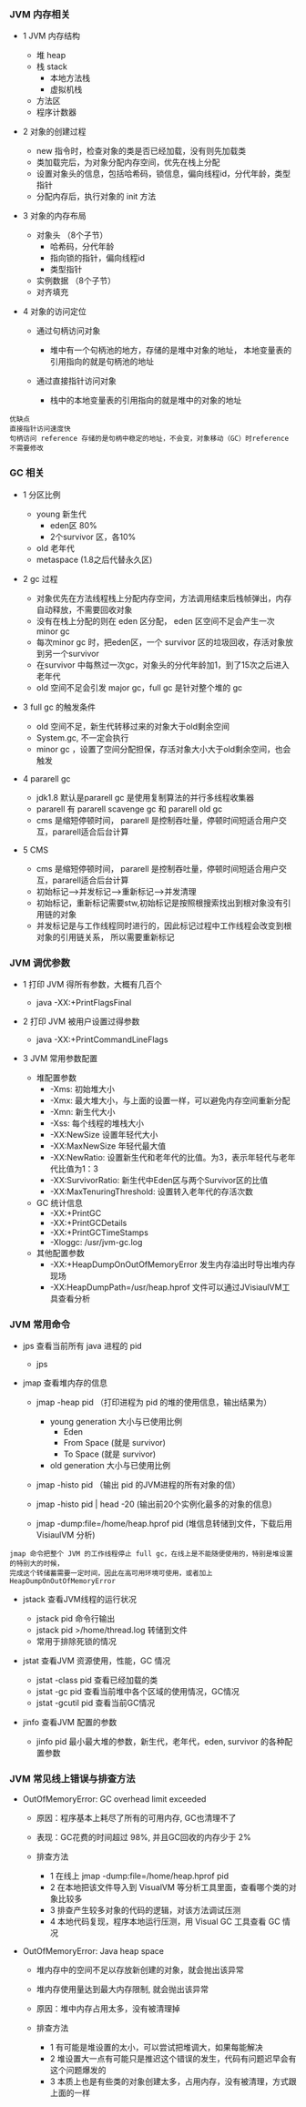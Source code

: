 ### JVM 内存相关
- 1 JVM 内存结构
    - 堆 heap
    - 栈 stack
        * 本地方法栈
        * 虚拟机栈
    - 方法区
    - 程序计数器

- 2 对象的创建过程
    - new 指令时，检查对象的类是否已经加载，没有则先加载类
    - 类加载完后，为对象分配内存空间，优先在栈上分配
    - 设置对象头的信息，包括哈希码，锁信息，偏向线程id，分代年龄，类型指针
    - 分配内存后，执行对象的 init 方法

- 3 对象的内存布局
    - 对象头 （8个子节）
        * 哈希码，分代年龄
        * 指向锁的指针，偏向线程id
        * 类型指针
    - 实例数据 （8个子节）
    - 对齐填充

- 4 对象的访问定位
    - 通过句柄访问对象
        * 堆中有一个句柄池的地方，存储的是堆中对象的地址，
        本地变量表的引用指向的就是句柄池的地址
        
    - 通过直接指针访问对象
        * 栈中的本地变量表的引用指向的就是堆中的对象的地址

```
优缺点
直接指针访问速度快
句柄访问 reference 存储的是句柄中稳定的地址，不会变，对象移动（GC）时reference 不需要修改
```

### GC 相关

- 1 分区比例
    - young 新生代
        - eden区 80%
        - 2个survivor 区，各10%
    - old 老年代
    - metaspace (1.8之后代替永久区)

- 2 gc 过程

    - 对象优先在方法线程栈上分配内存空间，方法调用结束后栈帧弹出，内存自动释放，不需要回收对象
    - 没有在栈上分配的则在 eden 区分配， eden 区空间不足会产生一次 minor gc
    - 每次minor gc 时，把eden区，一个 survivor 区的垃圾回收，存活对象放到另一个survivor
    - 在survivor 中每熬过一次gc，对象头的分代年龄加1，到了15次之后进入老年代
    - old 空间不足会引发 major gc，full gc 是针对整个堆的 gc
    
    
- 3 full gc 的触发条件

    - old 空间不足，新生代转移过来的对象大于old剩余空间
    - System.gc, 不一定会执行
    - minor gc ，设置了空间分配担保，存活对象大小大于old剩余空间，也会触发

- 4 pararell gc

    - jdk1.8 默认是pararell gc 是使用复制算法的并行多线程收集器
    - pararell 有 pararell scavenge gc 和 pararell old gc
    - cms 是缩短停顿时间， pararell 是控制吞吐量，停顿时间短适合用户交互，pararell适合后台计算
    
- 5 CMS
    - cms 是缩短停顿时间， pararell 是控制吞吐量，停顿时间短适合用户交互，pararell适合后台计算
    - 初始标记-->并发标记-->重新标记-->并发清理
    - 初始标记，重新标记需要stw,初始标记是按照根搜索找出到根对象没有引用链的对象
    - 并发标记是与工作线程同时进行的，因此标记过程中工作线程会改变到根对象的引用链关系，
      所以需要重新标记

### JVM 调优参数

- 1 打印 JVM 得所有参数，大概有几百个
    - java -XX:+PrintFlagsFinal
    
- 2 打印 JVM 被用户设置过得参数
    - java -XX:+PrintCommandLineFlags
    
- 3 JVM 常用参数配置
    - 堆配置参数
        * -Xms: 初始堆大小
        * -Xmx: 最大堆大小，与上面的设置一样，可以避免内存空间重新分配
        * -Xmn: 新生代大小
        * -Xss: 每个线程的堆栈大小
        * -XX:NewSize 设置年轻代大小
        * -XX:MaxNewSize 年轻代最大值
        * -XX:NewRatio: 设置新生代和老年代的比值。为3，表示年轻代与老年代比值为1：3
        * -XX:SurvivorRatio: 新生代中Eden区与两个Survivor区的比值
        * -XX:MaxTenuringThreshold: 设置转入老年代的存活次数
    - GC 统计信息
        * -XX:+PrintGC
        * -XX:+PrintGCDetails
        * -XX:+PrintGCTimeStamps
        * -Xloggc: /usr/jvm-gc.log
    - 其他配置参数
        * -XX:+HeapDumpOnOutOfMemoryError 发生内存溢出时导出堆内存现场
        * -XX:HeapDumpPath=/usr/heap.hprof 文件可以通过JVisiaulVM工具查看分析

### JVM 常用命令
- jps 查看当前所有 java 进程的 pid
    - jps

- jmap  查看堆内存的信息
    - jmap -heap pid （打印进程为 pid 的堆的使用信息，输出结果为）
        * young generation 大小与已使用比例
            * Eden
            * From Space (就是 survivor)
            * To Space (就是 survivor)
        * old generation 大小与已使用比例
        
    - jmap -histo pid  （输出 pid 的JVM进程的所有对象的信）
    - jmap -histo pid | head -20  (输出前20个实例化最多的对象的信息)
    - jmap -dump:file=/home/heap.hprof pid (堆信息转储到文件，下载后用 VisiaulVM 分析)
    
```
jmap 命令把整个 JVM 的工作线程停止 full gc，在线上是不能随便使用的，特别是堆设置的特别大的时候，
完成这个转储蓄需要一定时间，因此在高可用环境可使用，或者加上 HeapDumpOnOutOfMemoryError
```
    
- jstack 查看JVM线程的运行状况
    - jstack pid  命令行输出
    - jstack pid >/home/thread.log  转储到文件
    - 常用于排除死锁的情况
    
- jstat 查看JVM 资源使用，性能，GC 情况
    - jstat -class pid 查看已经加载的类
    - jstat -gc pid  查看当前堆中各个区域的使用情况，GC情况
    - jstat -gcutil pid  查看当前GC情况

- jinfo  查看JVM 配置的参数
    - jinfo pid 最小最大堆的参数，新生代，老年代，eden, survivor 的各种配置参数


### JVM 常见线上错误与排查方法

- OutOfMemoryError: GC overhead limit exceeded
    * 原因：程序基本上耗尽了所有的可用内存, GC也清理不了
    * 表现：GC花费的时间超过 98%, 并且GC回收的内存少于 2%
    
    * 排查方法
        * 1 在线上 jmap -dump:file=/home/heap.hprof pid
        * 2 在本地把该文件导入到 VisualVM 等分析工具里面，查看哪个类的对象比较多
        * 3 排查产生较多对象的代码的逻辑，对该方法调试压测
        * 4 本地代码复现，程序本地运行压测，用 Visual GC 工具查看 GC 情况

- OutOfMemoryError: Java heap space
    * 堆内存中的空间不足以存放新创建的对象，就会抛出该异常
    * 堆内存使用量达到最大内存限制, 就会抛出该异常
    * 原因：堆中内存占用太多，没有被清理掉
    
    * 排查方法
        * 1 有可能是堆设置的太小，可以尝试把堆调大，如果每能解决
        * 2 堆设置大一点有可能只是推迟这个错误的发生，代码有问题迟早会有这个问题爆发的
        * 3 本质上也是有些类的对象创建太多，占用内存，没有被清理，方式跟上面的一样
    

